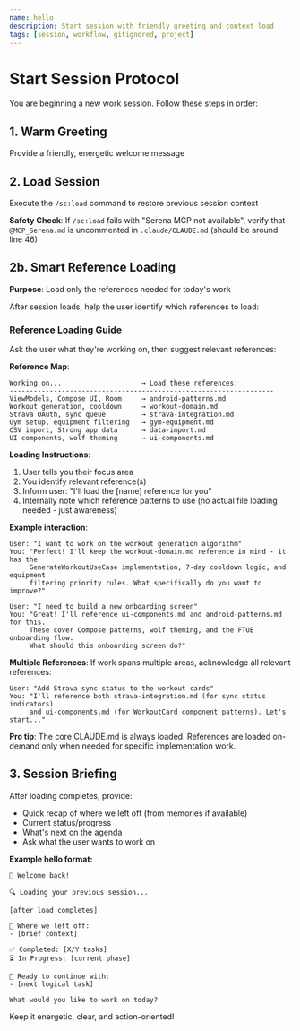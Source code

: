 ```yaml
---
name: hello
description: Start session with friendly greeting and context load
tags: [session, workflow, gitignored, project]
---
```


# Start Session Protocol

You are beginning a new work session. Follow these steps in order:

## 1. Warm Greeting
Provide a friendly, energetic welcome message

## 2. Load Session
Execute the `/sc:load` command to restore previous session context

**Safety Check**: If `/sc:load` fails with "Serena MCP not available", verify that `@MCP_Serena.md` is uncommented in `.claude/CLAUDE.md` (should be around line 46)

## 2b. Smart Reference Loading
**Purpose**: Load only the references needed for today's work

After session loads, help the user identify which references to load:

### Reference Loading Guide
Ask the user what they're working on, then suggest relevant references:

**Reference Map**:
```
Working on...                    → Load these references:
------------------------------------------------------------------
ViewModels, Compose UI, Room     → android-patterns.md
Workout generation, cooldown     → workout-domain.md
Strava OAuth, sync queue         → strava-integration.md
Gym setup, equipment filtering   → gym-equipment.md
CSV import, Strong app data      → data-import.md
UI components, wolf theming      → ui-components.md
```

**Loading Instructions**:
1. User tells you their focus area
2. You identify relevant reference(s)
3. Inform user: "I'll load the [name] reference for you"
4. Internally note which reference patterns to use (no actual file loading needed - just awareness)

**Example interaction**:
```
User: "I want to work on the workout generation algorithm"
You: "Perfect! I'll keep the workout-domain.md reference in mind - it has the
     GenerateWorkoutUseCase implementation, 7-day cooldown logic, and equipment
     filtering priority rules. What specifically do you want to improve?"

User: "I need to build a new onboarding screen"
You: "Great! I'll reference ui-components.md and android-patterns.md for this.
     These cover Compose patterns, wolf theming, and the FTUE onboarding flow.
     What should this onboarding screen do?"
```

**Multiple References**: If work spans multiple areas, acknowledge all relevant references:
```
User: "Add Strava sync status to the workout cards"
You: "I'll reference both strava-integration.md (for sync status indicators)
     and ui-components.md (for WorkoutCard component patterns). Let's start..."
```

**Pro tip**: The core CLAUDE.md is always loaded. References are loaded on-demand only when needed for specific implementation work.

## 3. Session Briefing
After loading completes, provide:
- Quick recap of where we left off (from memories if available)
- Current status/progress
- What's next on the agenda
- Ask what the user wants to work on

**Example hello format:**
```
👋 Welcome back!

🔍 Loading your previous session...

[after load completes]

📍 Where we left off:
- [brief context]

✅ Completed: [X/Y tasks]
⏳ In Progress: [current phase]

🎯 Ready to continue with:
- [next logical task]

What would you like to work on today?
```

Keep it energetic, clear, and action-oriented!
